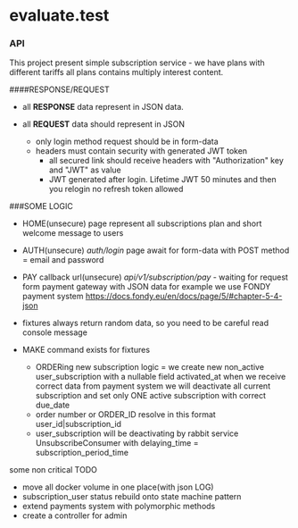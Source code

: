 # evaluate.test 
### API
This project present simple subscription service - we have plans with different tariffs 
all plans contains multiply interest content.     

####RESPONSE/REQUEST
- all **RESPONSE** data represent in JSON data.

 - all **REQUEST** data should represent in JSON
   - only login method request should be in form-data 
   - headers must contain security with generated JWT token
     - all secured link should receive headers with "Authorization" key and "JWT" as value
     - JWT generated after login. Lifetime JWT 50 minutes and then you relogin no refresh token allowed

###SOME LOGIC
- HOME(unsecure) page represent all subscriptions plan and short welcome message to users
- AUTH(unsecure) *auth/login* page await for form-data with POST method = email and password
- PAY callback url(unsecure) *api/v1/subscription/pay* - waiting  for request form payment gateway
with JSON data for example we use FONDY payment system https://docs.fondy.eu/en/docs/page/5/#chapter-5-4-json
- fixtures always return random data, so you need to be careful read console message 
- MAKE command exists for fixtures     
  


  - ORDERing new subscription logic = we create new non_active user_subscription with a nullable field activated_at
when we receive correct data from payment system we will deactivate all current subscription and set only ONE active subscription 
    with correct due_date 
  - order number or ORDER_ID resolve in this format user_id|subscription_id
  - user_subscription will be deactivating by rabbit service UnsubscribeConsumer with delaying_time = subscription_period_time
    

some non critical TODO
- move all docker volume in one place(with json LOG)
- subscription_user status rebuild onto state machine pattern
- extend payments system with polymorphic methods 
- create a controller for admin